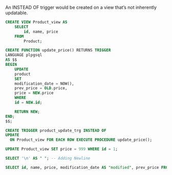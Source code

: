 An INSTEAD OF trigger would be created on a view that’s not inherently updatable. 

```sql
CREATE VIEW Product_view AS
    SELECT 
        id, name, price
    FROM
        Product;
```

```sql
CREATE FUNCTION update_price() RETURNS TRIGGER 
LANGUAGE plpgsql
AS $$ 
BEGIN
    UPDATE
    product
    SET
    modification_date = NOW(), 
    prev_price = OLD.price, 
    price = NEW.price
    WHERE
    id = NEW.id;

    RETURN NEW;
END;
$$;

CREATE TRIGGER product_update_trg INSTEAD OF
UPDATE
  ON Product_view FOR EACH ROW EXECUTE PROCEDURE update_price();

UPDATE Product_view SET price = 999 WHERE id = 1;

SELECT '\n' AS " "; -- Adding Newline 
```

```sql
SELECT id, name, price, modification_date AS "modified", prev_price FROM Product; 
```